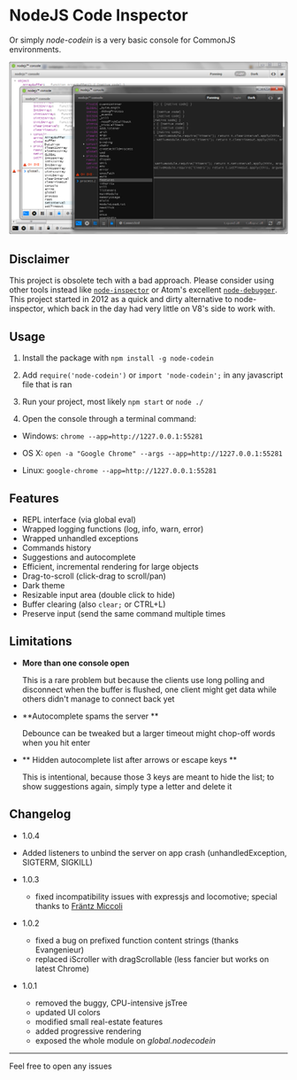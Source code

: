 NodeJS Code Inspector
=====


Or simply *node-codein* is a very basic console for CommonJS environments.

<img src="https://github.com/Silviu-Marian/node-codein/raw/master/screenshot.png" alt="NodeJS Console Object Debug Inspector" />

Disclaimer
---
This project is obsolete tech with a bad approach. Please consider using other tools instead like [`node-inspector`](https://github.com/node-inspector/node-inspector) or Atom's excellent [`node-debugger`](https://atom.io/packages/node-debugger).
This project started in 2012 as a quick and dirty alternative to node-inspector, which back in the day had very little on V8's side to work with.


Usage
----
1. Install the package with `npm install -g node-codein`

2. Add `require('node-codein')` or `import 'node-codein';` in any javascript file that is ran

3. Run your project, most likely `npm start` or `node ./`

4. Open the console through a terminal command:
  - Windows: `chrome --app=http://1227.0.0.1:55281`

  - OS X: `open -a "Google Chrome" --args --app=http://1227.0.0.1:55281`

  - Linux: `google-chrome --app=http://1227.0.0.1:55281`


Features
--
- REPL interface (via global eval)
- Wrapped logging functions (log, info, warn, error)
- Wrapped unhandled exceptions
- Commands history
- Suggestions and autocomplete
- Efficient, incremental rendering for large objects
- Drag-to-scroll (click-drag to scroll/pan)
- Dark theme
- Resizable input area (double click to hide)
- Buffer clearing (also `clear;` or CTRL+L)
- Preserve input (send the same command multiple times


Limitations
--

- **More than one console open**

  This is a rare problem but because the clients use long polling and disconnect when the buffer is flushed, one client might get data while others didn't manage to connect back yet

- **Autocomplete spams the server **

  Debounce can be tweaked but a larger timeout might chop-off words when you hit enter

- ** Hidden autocomplete list after arrows or escape keys **

  This is intentional, because those 3 keys are meant to hide the list; to show suggestions again, simply type a letter and delete it


Changelog
---
-	1.0.4
  - Added listeners to unbind the server on app crash (unhandledException, SIGTERM, SIGKILL)

- 1.0.3
  - fixed incompatibility issues with expressjs and locomotive; special thanks to <a href="http://frantzmiccoli.com/" target="_blank">Fräntz Miccoli</a>

- 1.0.2
  - fixed a bug on prefixed function content strings (thanks Evangenieur)
  - replaced iScroller with dragScrollable (less fancier but works on latest Chrome)

- 1.0.1
  - removed the buggy, CPU-intensive jsTree
  - updated UI colors
  - modified small real-estate features
  - added progressive rendering
  - exposed the whole module on *global.nodecodein*

____

Feel free to open any issues
